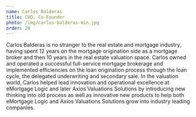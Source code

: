 ```yaml
---
name: Carlos Balderas
title: COO, Co-Founder
photo: /img/carlos-balderas-min.jpg
order: 20
---
```


Carlos Balderas is no stranger to the real estate and mortgage industry, having spent 12 years on the mortgage origination side as a mortgage broker and then 10 years in the real estate valuation space. Carlos owned and operated a successful full-service mortgage brokerage and implemented efficiencies on the loan origination process through the loan cycle, the delegated underwriting and secondary sale. In the valuation world, Carlos helped lead innovation and operational excellence at eMortgage Logic and later Axios Valuations Solutions by introducing new thinking into old process as well as innovative new products to help both eMortgage Logic and Axios Valuations Solutions grow into industry leading companies. 
